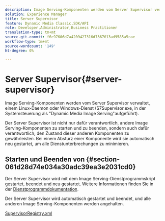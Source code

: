 ```yaml
---
description: Image Serving-Komponenten werden vom Server Supervisor verwaltet, einem Linux-Daemon oder Windows-Dienst (S7Supervisor.exe, in der Systemsteuerung als "Dynamic Media Image Serving"aufgeführt).
solution: Experience Manager
title: Server Supervisor
feature: Dynamic Media Classic,SDK/API
role: Developer,Administrator,Business Practitioner
translation-type: tm+mt
source-git-commit: f6c97606d7a4209427316d7367013ad9585a5cae
workflow-type: tm+mt
source-wordcount: '149'
ht-degree: 0%

---
```



# Server Supervisor{#server-supervisor}

Image Serving-Komponenten werden vom Server Supervisor verwaltet, einem Linux-Daemon oder Windows-Dienst (S7Supervisor.exe, in der Systemsteuerung als &quot;Dynamic Media Image Serving&quot;aufgeführt).

Der Server Supervisor ist nicht nur dafür verantwortlich, andere Image Serving-Komponenten zu starten und zu beenden, sondern auch dafür verantwortlich, den Zustand dieser anderen Komponenten zu gewährleisten. Bei einem Absturz einer Komponente wird sie automatisch neu gestartet, um alle Dienstunterbrechungen zu minimieren.

## Starten und Beenden von {#section-061d28d74e034a30adc39ea3e2031cd0}

Der Server Supervisor wird mit dem Image Serving-Dienstprogrammskript gestartet, beendet und neu gestartet. Weitere Informationen finden Sie in der [Dienstprogrammdokumentation](../../../is-api/is-utils/utilities/c-location-of-utilities.md#concept-bae61e53344449af978502cac6be8b5f).

Der Server Supervisor wird automatisch gestartet und beendet, und alle anderen Image Serving-Komponenten werden angehalten.

[SupervisorRegistry.xml](../../../is-api/image-serving-api-ref/c-configuration-and-administration/r-server-configuration-files/r-supervisorregistry.md#reference-b55f37a7a7a044d19c1722f5130906c6)
